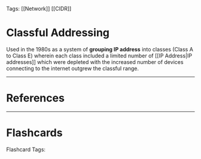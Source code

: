 Tags: [[Network]] [[CIDR]]
# Classful Addressing

Used in the 1980s as a system of **grouping IP address** into classes (Class A to Class E) wherein each class included a limited number of [[IP Address|IP addresses]] which were depleted with the increased number of devices connecting to the internet outgrew the classful range.

---
# References



---
# Flashcards

Flashcard Tags: